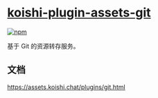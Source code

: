 # [koishi-plugin-assets-git](https://assets.koishi.chat/plugins/git.html)
 
[![npm](https://img.shields.io/npm/v/koishi-plugin-assets-git?style=flat-square)](https://www.npmjs.com/package/koishi-plugin-assets-git)

基于 Git 的资源转存服务。

## 文档

<https://assets.koishi.chat/plugins/git.html>
